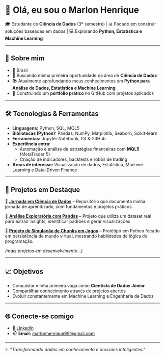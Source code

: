 # 👋 Olá, eu sou o Marlon Henrique

🎓 Estudante de **Ciência de Dados** (3º semestre) | 📊 Focado em construir soluções baseadas em dados | 💻 Explorando **Python, Estatística e Machine Learning**

---

## 🚀 Sobre mim

- 📍 Brasil
- 🎯 Buscando minha primeira oportunidade na área de **Ciência de Dados**
- 📚 Atualmente aprofundando meus conhecimentos em **Python para Análise de Dados, Estatística e Machine Learning**
- 📂 Construindo um **portfólio prático** no GitHub com projetos aplicados

---

## 🛠️ Tecnologias & Ferramentas
- **Linguagens:** Python, SQL, MQL5  
- **Bibliotecas (Python):** Pandas, NumPy, Matplotlib, Seaborn, Scikit-learn  
- **Ferramentas:** Jupyter Notebook, Git & GitHub  
- **Experiência extra:**  
  - Automação e análise de estratégias financeiras com **MQL5** (MetaTrader 5)  
  - Criação de indicadores, backtests e robôs de trading  
- **Áreas de interesse:** Visualização de dados, Estatística, Machine Learning e Data-Driven Finance  


---

## 📂 Projetos em Destaque

🔹 [**Jornada em Ciência de Dados**](https://github.com/Marlon99henrique/python-data-science) – Repositório que documenta minha jornada de aprendizado, com fundamentos e projetos práticos.

🔹 [**Análise Exploratória com Pandas**](#) – Projeto que utiliza um dataset real para extrair insights, identificar padrões e gerar visualizações.

🔹 [**Projeto de Simulação de Chunks em Jogos**](#) – Protótipo em Python focado em persistência de mundo virtual, mostrando habilidades de lógica de programação.

*(mais projetos em desenvolvimento…)*

---

## 📈 Objetivos

- Conquistar minha primeira vaga como **Cientista de Dados Júnior**
- Compartilhar conhecimento através de projetos abertos
- Evoluir constantemente em Machine Learning e Engenharia de Dados

---

## 🌐 Conecte-se comigo

- 💼 [LinkedIn](https://www.linkedin.com/in/marlon99henrique)
- 📫 **Email:** marlonhenrique99@gmail.com

---

✨ *"Transformando dados em conhecimento e decisões inteligentes."*
